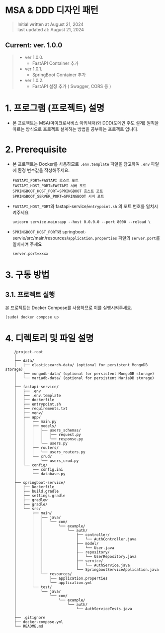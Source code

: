 # MSA & DDD 디자인 패턴

> Initial written at August 21, 2024 <br/>
> last updated at: August 21, 2024


## Current: ver. 1.0.0<br/>
>* ver 1.0.0.
>   * FastAPI Container 추가
>* ver 1.0.1.
>   * SpringBoot Container 추가
>* ver 1.0.2.
>   * FastAPI 설정 추가 ( Swagger, CORS 등 )


# 1. 프로그램 (프로젝트) 설명

- 본 프로젝트는 MSA(마이크로서비스 아키텍처)와 DDD(도메인 주도 설계) 원칙을 따르는 방식으로 프로젝트 설계하는 방법을 공부하는 프로젝트 입니다.


# 2. Prerequisite

- 본 프로젝트는 Docker를 사용하므로 `.env.template` 파일을 참고하여 `.env` 파일에 환경 변수값을 작성해주세요.
    ```
    FASTAPI_PORT=FASTAPI 호스트 포트
    FASTAPI_HOST_PORT=FASTAPI 서버 포트
    SPRINGBOOT_HOST_PORT=SPRINGBOOT 호스트 포트
    SPRINGBOOT_SERVER_PORT=SPRINGBOOT 서버 포트
    ```
- `FASTAPI_HOST_PORT`와 fastapi-service/`entrypoint.sh` 의 포트 번호를 일치시켜주세요
    ```
    uvicorn service.main:app --host 0.0.0.0 --port 8000 --reload \
    ```
- `SPRINGBOOT_HOST_PORT`와 springboot-servie/src/main/resources/`application.properties` 파일의 `server.port`를 일치시켜 주세요
    ```
    server.port=xxxx
    ```


# 3. 구동 방법

## 3.1. 프로젝트 실행

본 프로젝트는 Docker Compose를 사용하므로 이를 실행시켜주세요.

```shell
(sudo) docker compose up
```

# 4. 디렉토리 및 파일 설명
```
    /project-root
    │
    ├── data/
    │   ├── elasticsearch-data/ (optional for persistent MongoDB storage)
    │   ├── mongodb-data/ (optional for persistent MongoDB storage)
    │   └── mariadb-data/ (optional for persistent MariaDB storage)
    │
    ├── fastapi-service/
    │   ├── .env
    │   ├── .env.template
    │   ├── dockerfile
    │   ├── entrypoint.sh
    │   ├── requirements.txt
    │   ├── venv/
    │   ├── app/
    │   │   ├── main.py
    │   │   ├── models/
    │   │   │   ├── users_schemas/
    │   │   │   │   ├── request.py
    │   │   │   │   └── response.py
    │   │   │   └── users.py
    │   │   ├── routers/
    │   │   │   └── users_routers.py
    │   │   └── crud/
    │   │       └── users_crud.py
    │   └── config/
    │       ├── config.ini
    │       └── database.py
    │
    ├── springboot-service/
    │   ├── Dockerfile
    │   ├── build.gradle
    │   ├── settings.gradle
    │   ├── gradlew
    │   ├── gradle/
    │   └── src/
    │       ├── main/
    │       │   ├── java/
    │       │   │   └── com/
    │       │   │       └── example/
    │       │   │           └── auth/
    │       │   │               ├── controller/
    │       │   │               │   └── AuthController.java
    │       │   │               ├── model/
    │       │   │               │   └── User.java
    │       │   │               ├── repository/
    │       │   │               │   └── UserRepository.java
    │       │   │               ├── service/
    │       │   │               │   └── AuthService.java
    │       │   │               └── SpringbootServiceApplication.java
    │       │   └── resources/
    │       │       ├── application.properties
    │       │       └── application.yml
    │       └── test/
    │           └── java/
    │               └── com/
    │                   └── example/
    │                       └── auth/
    │                           └── AuthServiceTests.java
    │
    ├── .gitignore
    ├── docker-compose.yml
    └── README.md
```
